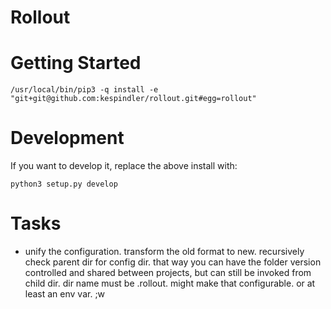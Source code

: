 # Rollout

# Getting Started

    /usr/local/bin/pip3 -q install -e "git+git@github.com:kespindler/rollout.git#egg=rollout"

# Development

If you want to develop it, replace the above install with:

    python3 setup.py develop

# Tasks

- unify the configuration. transform the old format to new.
    recursively check parent dir for config dir.
    that way you can have the folder version controlled and shared between projects, but can still be invoked from child dir.
    dir name must be .rollout. might make that configurable. or at least an env var.
    ;w
